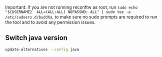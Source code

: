 Important: if you are not running reconftw as root, run `sudo echo "${USERNAME}  ALL=(ALL:ALL) NOPASSWD: ALL" | sudo tee -a /etc/sudoers.d/buddha`, to make sure no sudo prompts are required to run the tool and to avoid any permission issues.

## Switch java version


```bash
update-alternatives --config java
```